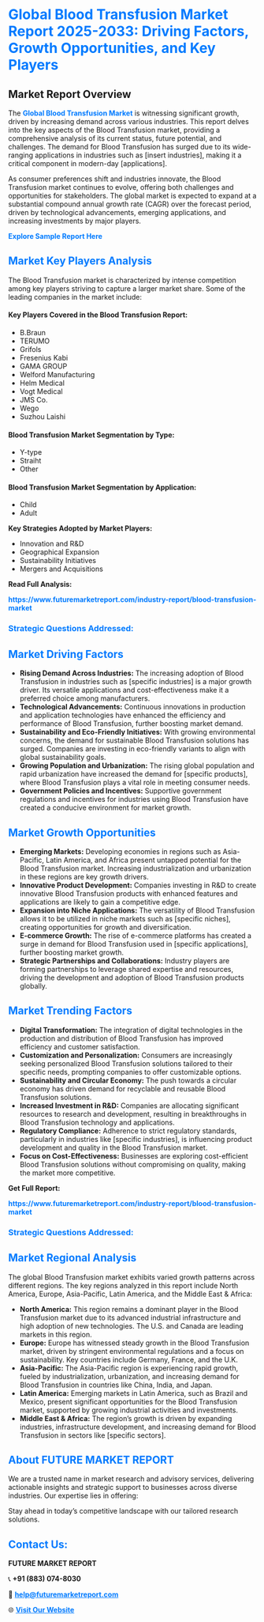 <h1 style="color: #007BFF;">Global Blood Transfusion Market Report 2025-2033: Driving Factors, Growth Opportunities, and Key Players</h1>

<section id="overview">
<h2>Market Report Overview</h2>
<p>The <a href="https://www.futuremarketreport.com/industry-report/blood-transfusion-market" style="color: #007BFF; text-decoration: none;"><strong>Global Blood Transfusion Market</strong></a> is witnessing significant growth, driven by increasing demand across various industries. This report delves into the key aspects of the Blood Transfusion market, providing a comprehensive analysis of its current status, future potential, and challenges. The demand for Blood Transfusion has surged due to its wide-ranging applications in industries such as [insert industries], making it a critical component in modern-day [applications].</p>
<p>As consumer preferences shift and industries innovate, the Blood Transfusion market continues to evolve, offering both challenges and opportunities for stakeholders. The global market is expected to expand at a substantial compound annual growth rate (CAGR) over the forecast period, driven by technological advancements, emerging applications, and increasing investments by major players.</p>
</section>

<section id="overview">
<p><a href="https://www.futuremarketreport.com/request-sample/reportId=101570" style="color: #007BFF; text-decoration: none;"><strong>Explore Sample Report Here</strong></a></p>
</section>

<section id="key-players">
<h2 style="color: #007BFF;">Market Key Players Analysis</h2>
<p>The Blood Transfusion market is characterized by intense competition among key players striving to capture a larger market share. Some of the leading companies in the market include:</p>
<h4>Key Players Covered in the Blood Transfusion Report:</h4>
<ul><li>B.Braun</li><li>TERUMO</li><li>Grifols</li><li>Fresenius Kabi</li><li>GAMA GROUP</li><li>Welford Manufacturing</li><li>Helm Medical</li><li>Vogt Medical</li><li>JMS Co.</li><li>Wego</li><li>Suzhou Laishi</li></ul>
<h4>Blood Transfusion Market Segmentation by Type:</h4>
<ul><li>Y-type</li><li>Straiht</li><li>Other</li></ul>

<h4>Blood Transfusion Market Segmentation by Application:</h4>
<ul><li>Child</li><li>Adult</li></ul>
<p><strong>Key Strategies Adopted by Market Players:</strong></p>
<ul>
<li>Innovation and R&D</li>
<li>Geographical Expansion</li>
<li>Sustainability Initiatives</li>
<li>Mergers and Acquisitions</li>
</ul>
</section>

<section>
<p><strong>Read Full Analysis: </strong></p><a href="https://www.futuremarketreport.com/industry-report/blood-transfusion-market" style="color: #007BFF; text-decoration: none;"><strong>https://www.futuremarketreport.com/industry-report/blood-transfusion-market</strong></a>
<h3 style="color: #007BFF;">Strategic Questions Addressed:</h3>
</section>

<section id="driving-factors">
<h2 style="color: #007BFF;">Market Driving Factors</h2>
<ul>
<li><strong>Rising Demand Across Industries:</strong> The increasing adoption of Blood Transfusion in industries such as [specific industries] is a major growth driver. Its versatile applications and cost-effectiveness make it a preferred choice among manufacturers.</li>
<li><strong>Technological Advancements:</strong> Continuous innovations in production and application technologies have enhanced the efficiency and performance of Blood Transfusion, further boosting market demand.</li>
<li><strong>Sustainability and Eco-Friendly Initiatives:</strong> With growing environmental concerns, the demand for sustainable Blood Transfusion solutions has surged. Companies are investing in eco-friendly variants to align with global sustainability goals.</li>
<li><strong>Growing Population and Urbanization:</strong> The rising global population and rapid urbanization have increased the demand for [specific products], where Blood Transfusion plays a vital role in meeting consumer needs.</li>
<li><strong>Government Policies and Incentives:</strong> Supportive government regulations and incentives for industries using Blood Transfusion have created a conducive environment for market growth.</li>
</ul>
</section>

<section id="growth-opportunities">
<h2 style="color: #007BFF;">Market Growth Opportunities</h2>
<ul>
<li><strong>Emerging Markets:</strong> Developing economies in regions such as Asia-Pacific, Latin America, and Africa present untapped potential for the Blood Transfusion market. Increasing industrialization and urbanization in these regions are key growth drivers.</li>
<li><strong>Innovative Product Development:</strong> Companies investing in R&D to create innovative Blood Transfusion products with enhanced features and applications are likely to gain a competitive edge.</li>
<li><strong>Expansion into Niche Applications:</strong> The versatility of Blood Transfusion allows it to be utilized in niche markets such as [specific niches], creating opportunities for growth and diversification.</li>
<li><strong>E-commerce Growth:</strong> The rise of e-commerce platforms has created a surge in demand for Blood Transfusion used in [specific applications], further boosting market growth.</li>
<li><strong>Strategic Partnerships and Collaborations:</strong> Industry players are forming partnerships to leverage shared expertise and resources, driving the development and adoption of Blood Transfusion products globally.</li>
</ul>
</section>

<section id="trending-factors">
<h2 style="color: #007BFF;">Market Trending Factors</h2>
<ul>
<li><strong>Digital Transformation:</strong> The integration of digital technologies in the production and distribution of Blood Transfusion has improved efficiency and customer satisfaction.</li>
<li><strong>Customization and Personalization:</strong> Consumers are increasingly seeking personalized Blood Transfusion solutions tailored to their specific needs, prompting companies to offer customizable options.</li>
<li><strong>Sustainability and Circular Economy:</strong> The push towards a circular economy has driven demand for recyclable and reusable Blood Transfusion solutions.</li>
<li><strong>Increased Investment in R&D:</strong> Companies are allocating significant resources to research and development, resulting in breakthroughs in Blood Transfusion technology and applications.</li>
<li><strong>Regulatory Compliance:</strong> Adherence to strict regulatory standards, particularly in industries like [specific industries], is influencing product development and quality in the Blood Transfusion market.</li>
<li><strong>Focus on Cost-Effectiveness:</strong> Businesses are exploring cost-efficient Blood Transfusion solutions without compromising on quality, making the market more competitive.</li>
</ul>
</section>

<section>
<p><strong>Get Full Report: </strong></p><a href="https://www.futuremarketreport.com/industry-report/blood-transfusion-market" style="color: #007BFF; text-decoration: none;"><strong>https://www.futuremarketreport.com/industry-report/blood-transfusion-market</strong></a>
<h3 style="color: #007BFF;">Strategic Questions Addressed:</h3>
</section>


<section id="regional-analysis">
<h2 style="color: #007BFF;">Market Regional Analysis</h2>
<p>The global Blood Transfusion market exhibits varied growth patterns across different regions. The key regions analyzed in this report include North America, Europe, Asia-Pacific, Latin America, and the Middle East & Africa:</p>
<ul>
<li><strong>North America:</strong> This region remains a dominant player in the Blood Transfusion market due to its advanced industrial infrastructure and high adoption of new technologies. The U.S. and Canada are leading markets in this region.</li>
<li><strong>Europe:</strong> Europe has witnessed steady growth in the Blood Transfusion market, driven by stringent environmental regulations and a focus on sustainability. Key countries include Germany, France, and the U.K.</li>
<li><strong>Asia-Pacific:</strong> The Asia-Pacific region is experiencing rapid growth, fueled by industrialization, urbanization, and increasing demand for Blood Transfusion in countries like China, India, and Japan.</li>
<li><strong>Latin America:</strong> Emerging markets in Latin America, such as Brazil and Mexico, present significant opportunities for the Blood Transfusion market, supported by growing industrial activities and investments.</li>
<li><strong>Middle East & Africa:</strong> The region’s growth is driven by expanding industries, infrastructure development, and increasing demand for Blood Transfusion in sectors like [specific sectors].</li>
</ul>
</section>

<footer>
<h2 style="color: #007BFF;">About FUTURE MARKET REPORT</h2>
<p>We are a trusted name in market research and advisory services, delivering actionable insights and strategic support to businesses across diverse industries. Our expertise lies in offering:</p>

<p>Stay ahead in today’s competitive landscape with our tailored research solutions.</p>

<h2 style="color: #007BFF;">Contact Us:</h2>
<p><strong>FUTURE MARKET REPORT</strong></p>
<p>📞 <strong>+91 (883) 074-8030</strong></p>
<p>📧 <strong><a href="mailto:help@futuremarketreport.com" style="color: #007BFF;">help@futuremarketreport.com</a></strong></p>
<p>🌐 <strong><a href="https://www.futuremarketreport.com/" style="color: #007BFF;">Visit Our Website</a></strong></p>
</footer>